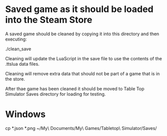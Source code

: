 Saved game as it should be loaded into the Steam Store
======================================================

A saved game should be cleaned by copying it into this 
directory and then executing:

./clean_save

Cleaning will update the LuaScript in the save file
to use the contents of the .ttslua data files.  

Cleaning will remove extra data that should not be part 
of a game that is in the store.

After thae game has been cleaned it should be moved
to Table Top Simulator Saves directory for loading 
for testing.

Windows
=======
cp *.json  *.png ~/My\ Documents/My\ Games/Tabletop\ Simulator/Saves/


